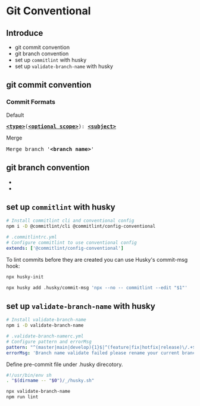 # Git Conventional

## Introduce

- git commit convention
- git branch convention
- set up `commitlint` with husky
- set up `validate-branch-name` with husky

## git commit convention

### Commit Formats

Default

<pre>
<b><a href="#types">&lt;type&gt;</a></b></font>(<b><a href="#scopes">&lt;optional scope&gt;</a></b>): <b><a href="#subject">&lt;subject&gt;</a></b>
</pre>

Merge

<pre>
Merge branch '<b>&lt;branch name&gt;</b>'
</pre>

## git branch convention

-
-

## set up `commitlint` with husky

```bash
# Install commitlint cli and conventional config
npm i -D @commitlint/cli @commitlint/config-conventional
```

```yaml
# .commitlintrc.yml
# Configure commitlint to use conventional config
extends: ['@commitlint/config-conventional']
```

To lint commits before they are created you can use Husky's commit-msg hook:

```bash
npx husky-init
```

```bash
npx husky add .husky/commit-msg 'npx --no -- commitlint --edit "$1"'
```

## set up `validate-branch-name` with husky

```bash
# Install validate-branch-name
npm i -D validate-branch-name
```

```yaml
# .validate-branch-namerc.yml
# Configure pattern and errorMsg
pattern: "^(master|main|develop){1}$|^(feature|fix|hotfix|release)\/.+$"
errorMsg: 'Branch name validate failed please rename your current branch'
```

Define pre-commit file under .husky direcotory.

```bash
#!/usr/bin/env sh
. "$(dirname -- "$0")/_/husky.sh"

npx validate-branch-name
npm run lint
```
